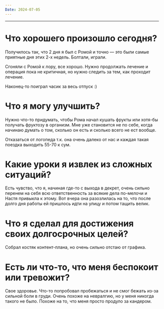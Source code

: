 ```yaml
---
Date: 2024-07-05
---
```

---
# Что хорошего произошло сегодня?

Получилось так, что 2 дня я был с Ромой и точно — это были самые приятные дня этих 2-х недель. Болтали, играли. 

Сгоняли с Ромой к лору, все хорошо. Нужно продолжать лечение и операция пока не критичная, но нужно следить за тем, как проходит лечение. 

Наконец-то поиграл часик за весь отпуск :) 

# Что я могу улучшить?
Нужно что-то придумать, чтобы Рома начал кушать фрукты или хотя-бы получать фруктозу в организм. Мне уже становится не по себе, когда начинаю думать о том, сколько он есть и сколько всего не ест вообще. 

Отказаться от логопеда т.к. она очень далеко от нас и каждая такая поездка выходить 55-70 к сум. 
# Какие уроки я извлек из сложных ситуаций?

Есть чувство, что я, начиная где-то с выхода в декрет, очень сильно перенем на себя всю ответственность за всякие дела по-мелочи и Настя привыкла к этому. Вот вчера она разозлилась на то, что после долго дня работы ей пришлось идти на улицу и потом тащить велик. 

# Что я сделал для достижения своих долгосрочных целей?

Собрал костяк контент-плана, но очень сильно отстаю от графика. 

# Есть ли что-то, что меня беспокоит или тревожит?
Свое здоровье. Что-то попробовал пробежаться и не смог бежать из-за сильной боли в груди. Очень похоже на невралгию, но у меня никогда такого не было. Похоже на то, что меня просто продуло за кандером. 







